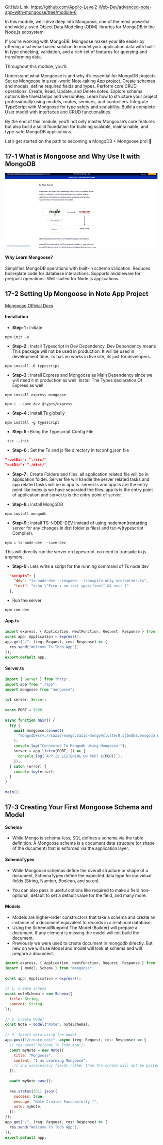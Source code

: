 GitHub Link: https://github.com/Apollo-Level2-Web-Dev/advanced-note-app-with-mongoose/tree/module-6



In this module, we’ll dive deep into Mongoose, one of the most powerful and widely-used Object Data Modeling (ODM) libraries for MongoDB in the Node.js ecosystem.



If you're working with MongoDB, Mongoose makes your life easier by offering a schema-based solution to model your application data with built-in type checking, validation, and a rich set of features for querying and transforming data.

Throughout this module, you'll:



Understand what Mongoose is and why it’s essential for MongoDB projects.
Set up Mongoose in a real-world Note-taking App project.
Create schemas and models, define required fields and types.
Perform core CRUD operations: Create, Read, Update, and Delete notes.
Explore schema options like timestamps and versionKey.
Learn how to structure your project professionally using models, routes, services, and controllers.
Integrate TypeScript with Mongoose for type safety and scalability.
Build a complete User model with interfaces and CRUD functionalities.


By the end of this module, you’ll not only master Mongoose’s core features but also build a solid foundation for building scalable, maintainable, and type-safe MongoDB applications.

Let’s get started on the path to becoming a MongoDB + Mongoose pro! 💪

## 17-1 What is Mongoose and Why Use It with MongoDB
![alt text](image.png)
#### Why Learn Mongoose?
Simplifies MongoDB operations with built-in schema validation.
Reduces boilerplate code for database interactions.
Supports middleware for pre/post operations.
Well-suited for Node.js applications.

## 17-2 Setting Up Mongoose in Note App Project


[Mongoose Official Docs](https://mongoosejs.com/docs/index.html)

#### Installation

- **Step-1 :** initiate

```
npm init -y
```

- **Step-2 :** Install Typescript In Dev Dependency. Dev Dependency means This package will not be used in production. It will be used in development time. Ts has no works in live site, its just for developers.

```
npm install -D typescript
```

- **Step-3 :** Install Express and Mongoose as Main Dependency since we will need it in production as well. Install The Types declaration Of Express as well

```
npm install express mongoose
```

```
npm i --save-dev @types/express
```

- **Step-4 :** Install Ts globally

```
npm install -g typescript
```

- **Step-5 :** Bring the Typescript Config File

```
 tsc --init
```

- **Step-6 :** Set the Ts and js file directory in tsconfig.json file

```json
"rootDir": "./src/"
"outDir": "./dist/"
```

- **Step-7 :** Create Folders and files. all application related file will be in application folder. Server file will handle the server related tasks and app related tasks will be in app.ts. server.ts and app.ts are the entry point like index.js we have separated the files. app.ts is the entry point of application and server.ts is the entry point of server.

- **Step-8 :** Install MongoDB

```
npm install mongodb
```

- **Step-9 :** Install TS-NODE-DEV instead of using nodemon(restarting server for any changes in dist folder js files) and tsc-w(typescript Compiler).

```
npm i ts-node-dev --save-dev
```

This will directly run the server on typescript. no need to transpile to js anymore.

- **Step-9 :** Lets write a script for the running command of Ts node dev

```json
  "scripts": {
    "dev": "ts-node-dev --respawn --transpile-only src/server.ts",
    "test": "echo \"Error: no test specified\" && exit 1"
  },
```

- Run the server

```
npm run dev
```

#### App.ts

```js
import express, { Application, NextFunction, Request, Response } from "express";
const app: Application = express();
app.get("/", (req: Request, res: Response) => {
  res.send("Welcome To Todo App");
});
export default app;
```

#### Server.ts

```js
import { Server } from "http";
import app from "./app";
import mongoose from "mongoose";

let server: Server;

const PORT = 5000;

async function main() {
  try {
    await mongoose.connect(
      "mongodb+srv://sazid-mongo:sazid-mongo@cluster0.cjbmdks.mongodb.net/?retryWrites=true&w=majority&appName=Cluster0"
    );
    console.log("Connected To Mongodb Using Mongoose!");
    server = app.listen(PORT, () => {
      console.log(`APP IS LISTENING ON PORT ${PORT}`);
    });
  } catch (error) {
    console.log(error);
  }
}

main();
```
## 17-3 Creating Your First Mongoose Schema and Model

#### Schema

- While Mongo is schema-less, SQL defines a schema via the table definition. A Mongoose schema is a document data structure (or shape of the document) that is enforced via the application layer.

#### SchemaTypes

- While Mongoose schemas define the overall structure or shape of a document, SchemaTypes define the expected data type for individual fields (String, Number, Boolean, and so on).

- You can also pass in useful options like required to make a field non-optional, default to set a default value for the field, and many more.

#### Models

- Models are higher-order constructors that take a schema and create an instance of a document equivalent to records in a relational database.
- Using the Schema/Blueprint The Model (Builder) will prepare a document. If any element is missing the model will not build the document.
- Previously we were used to create document in mongodb directly. But new on we will use Model and model will look at schema and will prepare a document.

```js
import express, { Application, NextFunction, Request, Response } from "express";
import { model, Schema } from "mongoose";

const app: Application = express();

// 1. create schema
const noteSchema = new Schema({
  title: String,
  content: String,
});

// 2. Create Model
const Note = model("Note", noteSchema);

// 3. Insert data using the model
app.post("/create-note", async (req: Request, res: Response) => {
  // res.send("Welcome To Todo App");
  const myNote = new Note({
    title: "Mongoose",
    content: "I am Learning Mongoose",
    // any unnecessary fields rather than the schema will not be posted and the types will be strictly followed.
  });

  await myNote.save();

  res.status(201).json({
    success: true,
    message: "Note Created Successfully !",
    note: myNote,
  });
});
app.get("/", (req: Request, res: Response) => {
  res.send("Welcome To Todo App");
});
export default app;
```